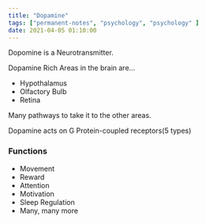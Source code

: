 ```yaml
---
title: "Dopamine"
tags: ["permanent-notes", "psychology", "psychology" ]
date: 2021-04-05 01:10:00
---
```


Dopomine is a Neurotransmitter.

Dopamine Rich Areas in the brain are...
- Hypothalamus
- Olfactory Bulb
- Retina

Many pathways to take it to the other areas.

Dopamine acts on G Protein-coupled receptors(5 types)

### Functions
- Movement
- Reward
- Attention
- Motivation
- Sleep Regulation
- Many, many more